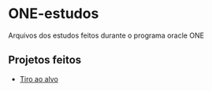 # ONE-estudos
Arquivos dos estudos feitos durante o programa oracle ONE

## Projetos feitos
- [Tiro ao alvo]()
